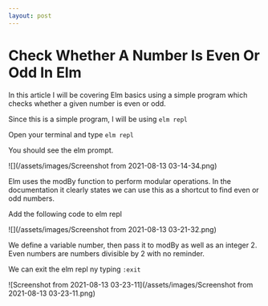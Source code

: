 ```yaml
---
layout: post
---
```


# Check Whether A Number Is Even Or Odd In Elm

In this article I will be covering Elm basics using a simple program which checks whether a given number is even or odd.

Since this is a simple program, I will be using `elm repl`

Open your terminal and type `elm repl`

You should see the elm prompt.

![](/assets/images/Screenshot from 2021-08-13 03-14-34.png)

Elm uses the modBy function to perform modular operations. In the documentation it clearly states we can use this as a shortcut to find even or odd numbers.

Add the following code to elm repl


![](/assets/images/Screenshot from 2021-08-13 03-21-32.png)

We define a variable number, then pass it to modBy as well as an integer 2. Even numbers are numbers divisible by 2 with no reminder.

We can exit the elm repl ny typing `:exit`

![Screenshot from 2021-08-13 03-23-11](/assets/images/Screenshot from 2021-08-13 03-23-11.png)

